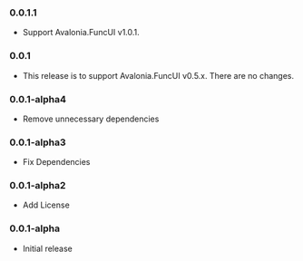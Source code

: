 ### 0.0.1.1

* Support Avalonia.FuncUI v1.0.1.

### 0.0.1

* This release is to support Avalonia.FuncUI v0.5.x. There are no changes.

### 0.0.1-alpha4

* Remove unnecessary dependencies

### 0.0.1-alpha3

* Fix Dependencies

### 0.0.1-alpha2

* Add License

### 0.0.1-alpha

* Initial release
